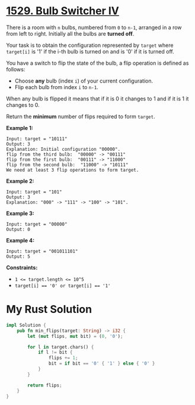 # [1529. Bulb Switcher IV](https://leetcode.com/problems/bulb-switcher-iv/)

There is a room with `n` bulbs, numbered from `0` to `n-1`, arranged in a row from left to right. Initially all the bulbs are **turned off**.

Your task is to obtain the configuration represented by `target` where `target[i]` is '1' if the i-th bulb is turned on and is '0' if it is turned off.

You have a switch to flip the state of the bulb, a flip operation is defined as follows:

- Choose **any** bulb (index `i`) of your current configuration.
- Flip each bulb from index `i` to `n-1`.

When any bulb is flipped it means that if it is 0 it changes to 1 and if it is 1 it changes to 0.

Return the **minimum** number of flips required to form `target`.

**Example 1:**

```
Input: target = "10111"
Output: 3
Explanation: Initial configuration "00000".
flip from the third bulb:  "00000" -> "00111"
flip from the first bulb:  "00111" -> "11000"
flip from the second bulb:  "11000" -> "10111"
We need at least 3 flip operations to form target.
```

**Example 2:**

```
Input: target = "101"
Output: 3
Explanation: "000" -> "111" -> "100" -> "101".
```

**Example 3:**

```
Input: target = "00000"
Output: 0
```

**Example 4:**

```
Input: target = "001011101"
Output: 5
```

**Constraints:**

- `1 <= target.length <= 10^5`
- `target[i] == '0' or target[i] == '1'`

# My Rust Solution

```rust
impl Solution {
    pub fn min_flips(target: String) -> i32 {
        let (mut flips, mut bit) = (0, '0');

        for l in target.chars() {
            if l != bit {
                flips += 1;
                bit = if bit == '0' { '1' } else { '0' }
            }
        }

        return flips;
    }
}
```
